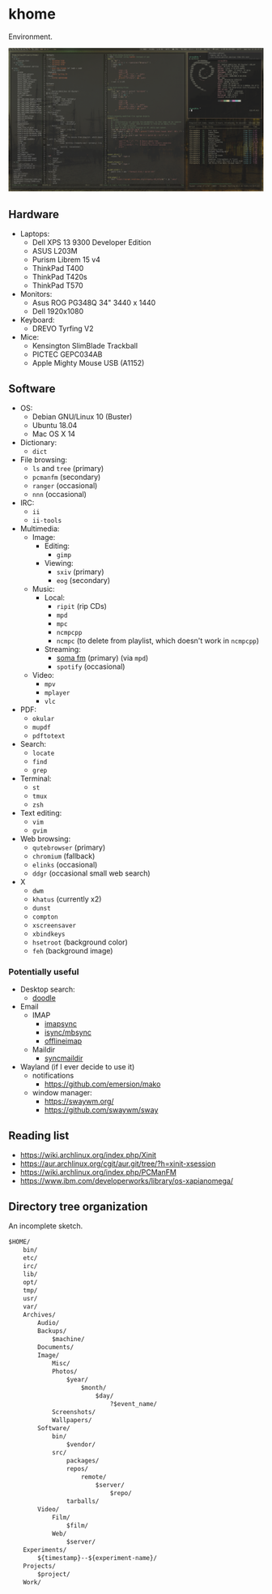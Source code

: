 khome
=====

Environment.

![Screenshot on T420s](screenshot-tiling-t420s.png)


Hardware
--------
- Laptops:
    - Dell XPS 13 9300 Developer Edition
    - ASUS L203M
    - Purism Librem 15 v4
    - ThinkPad T400
    - ThinkPad T420s
    - ThinkPad T570
- Monitors:
    - Asus ROG PG348Q 34" 3440 x 1440
    - Dell 1920x1080
- Keyboard:
    - DREVO Tyrfing V2
- Mice:
    - Kensington SlimBlade Trackball
    - PICTEC GEPC034AB
    - Apple Mighty Mouse USB (A1152)


Software
--------

- OS:
    - Debian GNU/Linux 10 (Buster)
    - Ubuntu 18.04
    - Mac OS X 14
- Dictionary:
    - `dict`
- File browsing:
    - `ls` and `tree` (primary)
    - `pcmanfm` (secondary)
    - `ranger` (occasional)
    - `nnn` (occasional)
- IRC:
    - `ii`
    - `ii-tools`
- Multimedia:
    - Image:
        - Editing:
            - `gimp`
        - Viewing:
            - `sxiv` (primary)
            - `eog` (secondary)
    - Music:
        - Local:
            - `ripit` (rip CDs)
            - `mpd`
            - `mpc`
            - `ncmpcpp`
            - `ncmpc` (to delete from playlist, which doesn't work in `ncmpcpp`)
        - Streaming:
            - [soma fm](http://somafm.com/) (primary) (via `mpd`)
            - `spotify` (occasional)
    - Video:
        - `mpv`
        - `mplayer`
        - `vlc`
- PDF:
    - `okular`
    - `mupdf`
    - `pdftotext`
- Search:
    - `locate`
    - `find`
    - `grep`
- Terminal:
    - `st`
    - `tmux`
    - `zsh`
- Text editing:
    - `vim`
    - `gvim`
- Web browsing:
    - `qutebrowser` (primary)
    - `chromium` (fallback)
    - `elinks` (occasional)
    - `ddgr` (occasional small web search)
- X
    - `dwm`
    - `khatus` (currently x2)
    - `dunst`
    - `compton`
    - `xscreensaver`
    - `xbindkeys`
    - `hsetroot` (background color)
    - `feh` (background image)

### Potentially useful

- Desktop search:
    - [doodle](https://grothoff.org/christian/doodle/)
- Email
    - IMAP
        - [imapsync](https://imapsync.lamiral.info/)
        - [isync/mbsync](http://isync.sourceforge.net/)
        - [offlineimap](http://offlineimap.org/)
    - Maildir
        - [syncmaildir](ttp://syncmaildir.sourceforge.net)
- Wayland (if I ever decide to use it)
    - notifications
        - https://github.com/emersion/mako
    - window manager:
        - https://swaywm.org/
        - https://github.com/swaywm/sway

Reading list
------------
- https://wiki.archlinux.org/index.php/Xinit
- https://aur.archlinux.org/cgit/aur.git/tree/?h=xinit-xsession
- https://wiki.archlinux.org/index.php/PCManFM
- https://www.ibm.com/developerworks/library/os-xapianomega/

Directory tree organization
---------------------------
An incomplete sketch.

```
$HOME/
    bin/
    etc/
    irc/
    lib/
    opt/
    tmp/
    usr/
    var/
    Archives/
        Audio/
        Backups/
            $machine/
        Documents/
        Image/
            Misc/
            Photos/
                $year/
                    $month/
                        $day/
                            ?$event_name/
            Screenshots/
            Wallpapers/
        Software/
            bin/
                $vendor/
            src/
                packages/
                repos/
                    remote/
                        $server/
                            $repo/
                tarballs/
        Video/
            Film/
                $film/
            Web/
                $server/
    Experiments/
        ${timestamp}--${experiment-name}/
    Projects/
        $project/
    Work/
```
